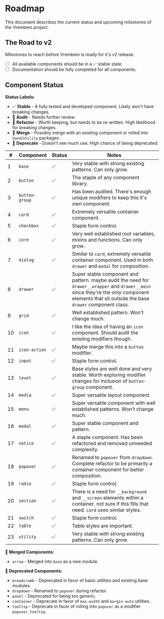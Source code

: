 # Roadmap

This document describes the current status and upcoming milestones of the Vrembem project.

## The Road to v2

Milestones to reach before Vrembem is ready for it's v2 release.

- [ ] All available components should be in a ✅ stable state.
- [ ] Documentation should be fully completed for all components.

## Component Status

**Status Labels:**

- ✅ __Stable__ - A fully tested and developed component. Likely won't have breaking changes.
- 🤔 __Audit__ - Needs further review.
- 📐 __Refactor__ - Worth keeping, but needs to be re-written. High likelihood for breaking changes.
- 🔗 __Merge__ - Possibly merge with an existing component or rolled into `base`/`utility` packages.
- 🚫 __Deprecate__ - Doesn't see much use. High chance of being deprecated.

| #   | Component      | Status | Notes                                                                                                                                                                                           |
| --- | -------------- | ------ | ----------------------------------------------------------------------------------------------------------------------------------------------------------------------------------------------- |
| 1   | `base`         | ✅      | Very stable with strong existing patterns. Can only grow.                                                                                                                                       |
| 2   | `button`       | ✅      | The staple of any component library.                                                                                                                                                            |
| 3   | `button-group` | ✅      | Has been audited. There's enough unique modifiers to keep this it's own component.                                                                                                              |
| 4   | `card`         | ✅      | Extremely versatile container component.                                                                                                                                                        |
| 5   | `checkbox`     | ✅      | Staple form control.                                                                                                                                                                            |
| 6   | `core`         | ✅      | Very well established root variables, mixins and functions. Can only grow.                                                                                                                      |
| 7   | `dialog`       | ✅      | Similar to `card`, extremely versatile container component. Used in both `drawer` and `modal` for composition.                                                                                  |
| 8   | `drawer`       | ✅      | Super stable component and pattern. maybe audit the need for `drawer__wrapper` and `drawer__main` since they're the only component elements that sit outside the base `drawer` component class. |
| 9   | `grid`         | ✅      | Well established pattern. Won't change much.                                                                                                                                                    |
| 10  | `icon`         | ✅      | I like the idea of having an `icon` component. Should audit the existing modifiers though.                                                                                                      |
| 11  | `icon-action`  | ✅      | Maybe merge this into a `button` modifier.                                                                                                                                                      |
| 12  | `input`        | ✅      | Staple form control.                                                                                                                                                                            |
| 13  | `level`        | ✅      | Base styles are well done and very stable. Worth exploring modifier changes for inclusion of `button-group` component.                                                                          |
| 14  | `media`        | ✅      | Super versatile layout component.                                                                                                                                                               |
| 15  | `menu`         | ✅      | Super versatile component with well established patterns. Won't change much.                                                                                                                    |
| 16  | `modal`        | ✅      | Super stable component and pattern.                                                                                                                                                             |
| 17  | `notice`       | ✅      | A staple component. Has been refactored and removed unneeded complexity.                                                                                                                        |
| 18  | `popover`      | ✅      | Renamed to `popover` from `dropdown`. Complete refactor to be primarily a container component for better composition.                                                                           |
| 19  | `radio`        | ✅      | Staple form control.                                                                                                                                                                            |
| 20  | `section`      | ✅      | There is a need for `__background` and `__screen` elements within a container, not sure if this fills that need. `card` uses similar styles.                                                    |
| 21  | `switch`       | ✅      | Staple form control.                                                                                                                                                                            |
| 22  | `table`        | ✅      | Table styles are important.                                                                                                                                                                     |
| 23  | `utility`      | ✅      | Very stable with strong existing patterns. Can only grow.                                                                                                                                       |

**🔗 Merged Components:**

- `arrow` - Merged into `base` as a new module.

**🚫 Deprecated Components:**

- `breadcrumb` - Deprecated in favor of basic utilities and existing base modules.
- `dropdown` - Renamed to `popover` during refactor.
- `panel` - Deprecated for being too generic.
- `container` - Deprecate in favor of `max-width` and `margin-auto` utilities.
- `tooltip` - Deprecate in favor of rolling into `popover` as a modifier `popover_tooltip`.
